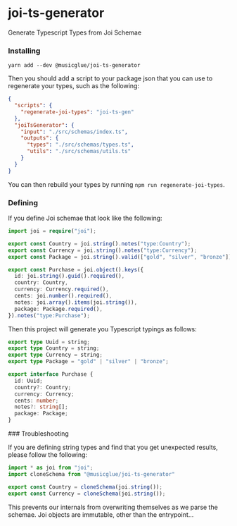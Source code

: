 # joi-ts-generator
Generate Typescript Types from Joi Schemae

### Installing

```
yarn add --dev @musicglue/joi-ts-generator
```

Then you should add a script to your package json that you can use to regenerate your types,
such as the following:

```json
{
  "scripts": {
    "regenerate-joi-types": "joi-ts-gen"
  },
  "joiTsGenerator": {
    "input": "./src/schemas/index.ts",
    "outputs": {
      "types": "./src/schemas/types.ts",
      "utils": "./src/schemas/utils.ts"
    }
  }
}
```

You can then rebuild your types by running `npm run regenerate-joi-types`.

### Defining

If you define Joi schemae that look like the following:

```ts
import joi = require("joi");

export const Country = joi.string().notes("type:Country");
export const Currency = joi.string().notes("type:Currency");
export const Package = joi.string().valid(["gold", "silver", "bronze"]).notes("type:Package");

export const Purchase = joi.object().keys({
  id: joi.string().guid().required(),
  country: Country,
  currency: Currency.required(),
  cents: joi.number().required(),
  notes: joi.array().items(joi.string()),
  package: Package.required(),
}).notes("type:Purchase");
```

Then this project will generate you Typescript typings as follows:

```ts
export type Uuid = string;
export type Country = string;
export type Currency = string;
export type Package = "gold" | "silver" | "bronze";

export interface Purchase {
  id: Uuid;
  country?: Country;
  currency: Currency;
  cents: number;
  notes?: string[];
  package: Package;
}
```


### Troubleshooting

If you are defining string types and find that you get unexpected results, please follow the following:

```ts
import * as joi from "joi";
import cloneSchema from "@musicglue/joi-ts-generator"

export const Country = cloneSchema(joi.string());
export const Currency = cloneSchema(joi.string());
```

This prevents our internals from overwriting themselves as we parse the schemae. Joi objects are immutable,
other than the entrypoint...